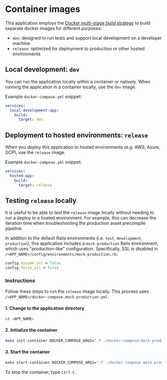 # Container images

This application employs the [Docker multi-stage build strategy](https://docs.docker.com/build/building/multi-stage/) to build separate docker images for different purposes:

* `dev`: designed to run tests and support local development on a developer machine
* `release`: optimized for deployment to production or other hosted environments

## Local development: `dev`

You can run the application locally within a container or natively. When running the application in a container locally, use the `dev` image.

Example `docker-compose.yml` snippet:

```yaml
services:
  local-development-app:
    build:
      target: dev
```

## Deployment to hosted environments: `release`

When you deploy this application to hosted environments (e.g. AWS, Azure, GCP), use the `release` image.

Example `docker-compose.yml` snippet:

```yaml
services:
  hosted-app:
    build:
      target: release
```

## Testing `release` locally

It is useful to be able to test the `release` image locally without needing to run a deploy to a hosted environment. For example, this can decrease the iteration time when troubleshooting the production asset precompile pipeline.

In addition to the default Rails environments (i.e. `test`, `development`, `production`), this application includes a `mock-production` Rails environment, which uses "production-like" configuration. Specifically, SSL is disabled in `/<APP_NAME>/config/environments/mock-production.rb`:

```ruby
config.assume_ssl = false
config.force_ssl = false
```

### Instructions

Follow these steps to run the `release` image locally. This process uses `/<APP_NAME>/docker-compose.mock-production.yml`.

#### 1. Change to the application directory

```bash
cd <APP_NAME>
```

#### 2. Initialize the container

```bash
make init-container DOCKER_COMPOSE_ARGS="-f ./docker-compose.mock-production.yml"
```

#### 3. Start the container

```bash
make start-container DOCKER_COMPOSE_ARGS="-f ./docker-compose.mock-production.yml"
```

To stop the container, type `Ctrl-C`.
